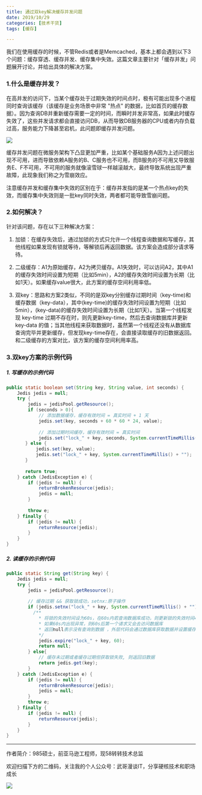 ```yaml
---
title: 通过双key解决缓存并发问题
date: 2019/10/29
categories: [技术干货]
tags: [缓存]

---
```


我们在使用缓存的时候，不管Redis或者是Memcached，基本上都会遇到以下3个问题：缓存穿透、缓存并发、缓存集中失效。这篇文章主要针对「缓存并发」问题展开讨论，并给出具体的解决方案。

<!-- more -->

### 1.什么是缓存并发？

在高并发的访问下，当某个缓存处于过期失效的时间点时，极有可能出现多个进程同时查询该缓存（该缓存是业务场景中非常 "热点" 的数据，比如首页的缓存数据）。因为查询DB并重新缓存需要一定的时间，而瞬时并发非常高，如果此时缓存失效了，这些并发请求都会直接访问DB，从而导致DB服务器的CPU或者内存负载过高，服务能力下降甚至宕机，此问题即缓存并发问题。

![](https://oscimg.oschina.net/oscnet/110b75bd-8756-462e-9682-0c9786f02dd9.png)

缓存并发问题在微服务架构下凸显更加严重，比如某个基础服务A因为上述问题出现不可用，进而导致依赖A服务的B、C服务也不可用，而B服务的不可用又导致服务E、F不可用，不可用的服务就像滚雪球一样越滚越大，最终导致系统出现严重故障，此现象我们称之为雪崩效应。

注意缓存并发和缓存集中失效的区别在于：缓存并发指的是某一个热点key的失效，而缓存集中失效则是一批key同时失效，两者都可能导致雪崩问题。

### 2.如何解决？

针对该问题，存在以下三种解决方案：

1.  加锁：在缓存失效后，通过加锁的方式只允许一个线程查询数据和写缓存，其他线程如果发现有锁就等待，等解锁后再返回数据。该方案会造成部分请求等待。

2.  二级缓存：A1为原始缓存，A2为拷贝缓存。A1失效时，可以访问A2，其中A1的缓存失效时间设置为短期（比如5min），A2的缓存失效时间设置为长期（比如1天）。如果缓存value很大，此方案的缓存空间利用率低。

3.  双key：思路和方案2类似，不同的是双key分别缓存过期时间（key-time)和缓存数据（key-data），其中(key-time)的缓存失效时间设置为短期（比如5min），(key-data)的缓存失效时间设置为长期（比如1天）。当第一个线程发现 key-time 过期不存在时，则先更新key-time，然后去查询数据库并更新key-data 的值；当其他线程来获取数据时，虽然第一个线程还没有从数据库查询完毕并更新缓存，但发现key-time存在，会直接读取缓存的旧数据返回。和二级缓存的方案对比，该方案的缓存空间利用率高。


### 3.双key方案的示例代码

##### 1\. 写缓存的示例代码

```java
public static boolean set(String key, String value, int seconds) { 
    Jedis jedis = null; 
    try { 
        jedis = jedisPool.getResource(); 
        if (seconds > 0){ 
            // 添加数据缓存，缓存有效时间 = 真实时间 + 1 天 
            jedis.set(key, seconds + 60 * 60 * 24, value); 
            
            // 添加过期时间缓存，缓存有效时间 = 真实时间
            jedis.set("lock_" + key, seconds, System.currentTimeMillis() + "");
       } else {
           jedis.set(key, value);
           jedis.set("lock_" + key, System.currentTimeMillis() + "");
       }
       
       return true;
    } catch (JedisException e) {
        if (jedis != null) {
            returnBrokenResource(jedis);
            jedis = null;
        }
        
        throw e;
    } finally {
        if (jedis != null) {
            returnResource(jedis);
        }
    }
}
```

##### 2\. 读缓存的示例代码

```java
public static String get(String key) { 
    Jedis jedis = null; 
    try {
        jedis = jedisPool.getResource();
        
        // 缓存过期 && 获取锁成功，setnx:原子操作
        if (jedis.setnx("lock_" + key, System.currentTimeMillis() + "") == 1) { 
          /**
            * 将锁的失效时间设为60s，在60s内若查询数据库成功，则更新锁的失效时间=缓存时间
            * 如果60s内出现异常，则60s后第一个请求又会去访问数据库
            * 返回null表示没有查询到数据 ，外层代码会通过数据库获取数据并设置缓存
            */
            jedis.expire("lock_" + key, 60);
            return null;
        } else{
            // 缓存未过期或者缓存过期但获取锁失败, 则返回旧数据
            return jedis.get(key);
        }
    } catch (JedisException e) {
        if (jedis != null) {
            returnBrokenResource(jedis);
            jedis = null;
        } 
        throw e;
    } finally {
        if (jedis != null) {
            returnResource(jedis);
        }
    }
}
```



---

作者简介：985硕士，前亚马逊工程师，现58转转技术总监

欢迎扫描下方的二维码，关注我的个人公众号：武哥漫谈IT，分享硬核技术和职场成长

![](https://img-blog.csdnimg.cn/20201107215432925.jpg)